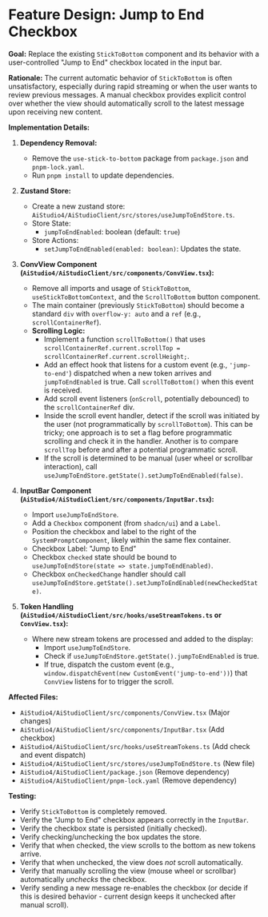 ﻿# Feature Design: Jump to End Checkbox

**Goal:** Replace the existing `StickToBottom` component and its behavior with a user-controlled "Jump to End" checkbox located in the input bar.

**Rationale:** The current automatic behavior of `StickToBottom` is often unsatisfactory, especially during rapid streaming or when the user wants to review previous messages. A manual checkbox provides explicit control over whether the view should automatically scroll to the latest message upon receiving new content.

**Implementation Details:**

1.  **Dependency Removal:**
    *   Remove the `use-stick-to-bottom` package from `package.json` and `pnpm-lock.yaml`.
    *   Run `pnpm install` to update dependencies.

2.  **Zustand Store:**
    *   Create a new zustand store: `AiStudio4/AiStudioClient/src/stores/useJumpToEndStore.ts`.
    *   Store State:
        *   `jumpToEndEnabled`: boolean (default: `true`)
    *   Store Actions:
        *   `setJumpToEndEnabled(enabled: boolean)`: Updates the state.

3.  **ConvView Component (`AiStudio4/AiStudioClient/src/components/ConvView.tsx`):**
    *   Remove all imports and usage of `StickToBottom`, `useStickToBottomContext`, and the `ScrollToBottom` button component.
    *   The main container (previously `StickToBottom`) should become a standard `div` with `overflow-y: auto` and a `ref` (e.g., `scrollContainerRef`).
    *   **Scrolling Logic:**
        *   Implement a function `scrollToBottom()` that uses `scrollContainerRef.current.scrollTop = scrollContainerRef.current.scrollHeight;`.
        *   Add an effect hook that listens for a custom event (e.g., `'jump-to-end'`) dispatched when a new token arrives and `jumpToEndEnabled` is true. Call `scrollToBottom()` when this event is received.
        *   Add scroll event listeners (`onScroll`, potentially debounced) to the `scrollContainerRef` div.
        *   Inside the scroll event handler, detect if the scroll was initiated by the user (not programmatically by `scrollToBottom`). This can be tricky; one approach is to set a flag before programmatic scrolling and check it in the handler. Another is to compare `scrollTop` before and after a potential programmatic scroll.
        *   If the scroll is determined to be manual (user wheel or scrollbar interaction), call `useJumpToEndStore.getState().setJumpToEndEnabled(false)`.

4.  **InputBar Component (`AiStudio4/AiStudioClient/src/components/InputBar.tsx`):**
    *   Import `useJumpToEndStore`.
    *   Add a `Checkbox` component (from `shadcn/ui`) and a `Label`.
    *   Position the checkbox and label to the right of the `SystemPromptComponent`, likely within the same flex container.
    *   Checkbox Label: "Jump to End"
    *   Checkbox `checked` state should be bound to `useJumpToEndStore(state => state.jumpToEndEnabled)`.
    *   Checkbox `onCheckedChange` handler should call `useJumpToEndStore.getState().setJumpToEndEnabled(newCheckedState)`.

5.  **Token Handling (`AiStudio4/AiStudioClient/src/hooks/useStreamTokens.ts` or `ConvView.tsx`):**
    *   Where new stream tokens are processed and added to the display:
        *   Import `useJumpToEndStore`.
        *   Check if `useJumpToEndStore.getState().jumpToEndEnabled` is true.
        *   If true, dispatch the custom event (e.g., `window.dispatchEvent(new CustomEvent('jump-to-end'))`) that `ConvView` listens for to trigger the scroll.

**Affected Files:**

*   `AiStudio4/AiStudioClient/src/components/ConvView.tsx` (Major changes)
*   `AiStudio4/AiStudioClient/src/components/InputBar.tsx` (Add checkbox)
*   `AiStudio4/AiStudioClient/src/hooks/useStreamTokens.ts` (Add check and event dispatch)
*   `AiStudio4/AiStudioClient/src/stores/useJumpToEndStore.ts` (New file)
*   `AiStudio4/AiStudioClient/package.json` (Remove dependency)
*   `AiStudio4/AiStudioClient/pnpm-lock.yaml` (Remove dependency)

**Testing:**

*   Verify `StickToBottom` is completely removed.
*   Verify the "Jump to End" checkbox appears correctly in the `InputBar`.
*   Verify the checkbox state is persisted (initially checked).
*   Verify checking/unchecking the box updates the store.
*   Verify that when checked, the view scrolls to the bottom as new tokens arrive.
*   Verify that when unchecked, the view does *not* scroll automatically.
*   Verify that manually scrolling the view (mouse wheel or scrollbar) automatically *unchecks* the checkbox.
*   Verify sending a new message re-enables the checkbox (or decide if this is desired behavior - current design keeps it unchecked after manual scroll).